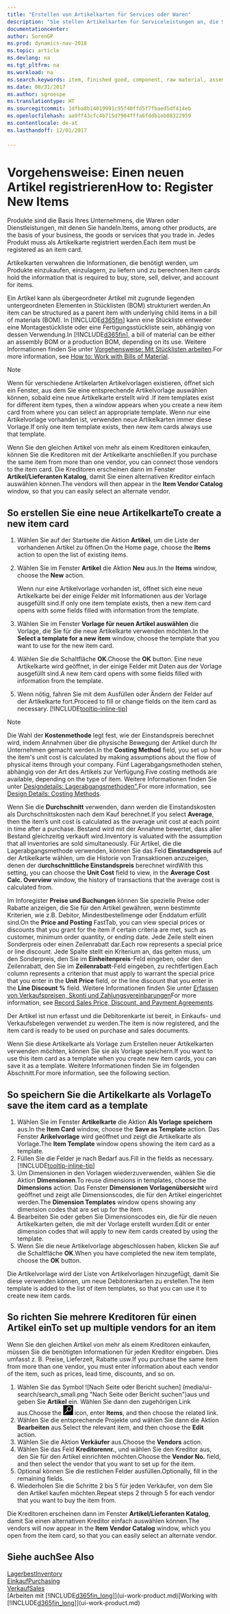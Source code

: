 ```yaml
---
title: "Erstellen von Artikelkarten für Services oder Waren"
description: "Sie stellen Artikelkarten für Serviceleistungen an, die Sie für physische als Stunden und Produkte, wie Montageartikel, Fertigprodukte aus der Produktion, Komponenten oder Menge verkaufen, die Sie von Ihrem Lagerbestand verkaufen."
documentationcenter: 
author: SorenGP
ms.prod: dynamics-nav-2018
ms.topic: article
ms.devlang: na
ms.tgt_pltfrm: na
ms.workload: na
ms.search.keywords: item, finished good, component, raw material, assembly item
ms.date: 08/31/2017
ms.author: sgroespe
ms.translationtype: HT
ms.sourcegitcommit: 1dfba8b14019991c95f40ffd5f7fbaed5df414eb
ms.openlocfilehash: aa9ff43cfc4b715d7904fffa6fddb1eb08322959
ms.contentlocale: de-at
ms.lasthandoff: 12/01/2017

---
```

# <a name="how-to-register-new-items"></a><span data-ttu-id="0bf3b-103">Vorgehensweise: Einen neuen Artikel registrieren</span><span class="sxs-lookup"><span data-stu-id="0bf3b-103">How to: Register New Items</span></span>
<span data-ttu-id="0bf3b-104">Produkte sind die Basis Ihres Unternehmens, die Waren oder Dienstleistungen, mit denen Sie handeln.</span><span class="sxs-lookup"><span data-stu-id="0bf3b-104">Items, among other products, are the basis of your business, the goods or services that you trade in.</span></span> <span data-ttu-id="0bf3b-105">Jedes Produkt muss als Artikelkarte registriert werden.</span><span class="sxs-lookup"><span data-stu-id="0bf3b-105">Each item must be registered as an item card.</span></span>

<span data-ttu-id="0bf3b-106">Artikelkarten verwahren die Informationen, die benötigt werden, um Produkte einzukaufen, einzulagern, zu liefern und zu berechnen.</span><span class="sxs-lookup"><span data-stu-id="0bf3b-106">Item cards hold the information that is required to buy, store, sell, deliver, and account for items.</span></span>

<span data-ttu-id="0bf3b-107">Ein Artikel kann als übergeordneter Artikel mit zugrunde liegenden untergeordneten Elementen in Stücklisten (BOM) strukturiert werden.</span><span class="sxs-lookup"><span data-stu-id="0bf3b-107">An item can be structured as a parent item with underlying child items in a bill of materials (BOM).</span></span> <span data-ttu-id="0bf3b-108">In [!INCLUDE[d365fin](includes/d365fin_md.md)] kann eine Stückliste entweder eine Montagestückliste oder eine Fertigungsstückliste sein, abhängig von dessen Verwendung.</span><span class="sxs-lookup"><span data-stu-id="0bf3b-108">In [!INCLUDE[d365fin](includes/d365fin_md.md)], a bill of material can be either an assembly BOM or a production BOM, depending on its use.</span></span> <span data-ttu-id="0bf3b-109">Weitere Informationen finden Sie unter [Vorgehensweise: Mit Stücklisten arbeiten](inventory-how-work-BOMs.md).</span><span class="sxs-lookup"><span data-stu-id="0bf3b-109">For more information, see [How to: Work with Bills of Material](inventory-how-work-BOMs.md).</span></span>

> [!NOTE]  
>   <span data-ttu-id="0bf3b-110">Wenn für verschiedene Artikelarten Artikelvorlagen existieren, öffnet sich ein Fenster, aus dem Sie eine entsprechende Artikelvorlage auswählen können, sobald eine neue Artikelkarte erstellt wird .</span><span class="sxs-lookup"><span data-stu-id="0bf3b-110">If item templates exist for different item types, then a window appears when you create a new item card from where you can select an appropriate template.</span></span> <span data-ttu-id="0bf3b-111">Wenn nur eine Artikelvorlage vorhanden ist, verwenden neue Artikelkarten immer diese Vorlage.</span><span class="sxs-lookup"><span data-stu-id="0bf3b-111">If only one item template exists, then new item cards always use that template.</span></span>

<span data-ttu-id="0bf3b-112">Wenn Sie den gleichen Artikel von mehr als einem Kreditoren einkaufen, können Sie die Kreditoren mit der Artikelkarte anschließen.</span><span class="sxs-lookup"><span data-stu-id="0bf3b-112">If you purchase the same item from more than one vendor, you can connect those vendors to the item card.</span></span> <span data-ttu-id="0bf3b-113">Die Kreditoren erscheinen dann im Fenster **Artikel/Lieferanten Katalog**, damit Sie einen alternativen Kreditor einfach auswählen können.</span><span class="sxs-lookup"><span data-stu-id="0bf3b-113">The vendors will then appear in the **Item Vendor Catalog** window, so that you can easily select an alternate vendor.</span></span>

## <a name="to-create-a-new-item-card"></a><span data-ttu-id="0bf3b-114">So erstellen Sie eine neue Artikelkarte</span><span class="sxs-lookup"><span data-stu-id="0bf3b-114">To create a new item card</span></span>
1. <span data-ttu-id="0bf3b-115">Wählen Sie auf der Startseite die Aktion **Artikel**, um die Liste der vorhandenen Artikel zu öffnen.</span><span class="sxs-lookup"><span data-stu-id="0bf3b-115">On the Home page, choose the **Items** action to open the list of existing items.</span></span>  
2. <span data-ttu-id="0bf3b-116">Wählen Sie im Fenster **Artikel** die Aktion **Neu** aus.</span><span class="sxs-lookup"><span data-stu-id="0bf3b-116">In the **Items** window, choose the **New** action.</span></span>

    <span data-ttu-id="0bf3b-117">Wenn nur eine Artikelvorlage vorhanden ist, öffnet sich eine neue Artikelkarte bei der einige Felder mit Informationen aus der Vorlage ausgefüllt sind.</span><span class="sxs-lookup"><span data-stu-id="0bf3b-117">If only one item template exists, then a new item card opens with some fields filled with information from the template.</span></span>
3. <span data-ttu-id="0bf3b-118">Wählen Sie im Fenster **Vorlage für neuen Artikel auswählen** die Vorlage, die Sie für die neue Artikelkarte verwenden möchten.</span><span class="sxs-lookup"><span data-stu-id="0bf3b-118">In the **Select a template for a new item** window, choose the template that you want to use for the new item card.</span></span>
4. <span data-ttu-id="0bf3b-119">Wählen Sie die Schaltfläche **OK**.</span><span class="sxs-lookup"><span data-stu-id="0bf3b-119">Choose the **OK** button.</span></span> <span data-ttu-id="0bf3b-120">Eine neue Artikelkarte wird geöffnet, in der einige Felder mit Daten aus der Vorlage ausgefüllt sind.</span><span class="sxs-lookup"><span data-stu-id="0bf3b-120">A new item card opens with some fields filled with information from the template.</span></span>
5. <span data-ttu-id="0bf3b-121">Wenn nötig, fahren Sie mit dem Ausfüllen oder Ändern der Felder auf der Artikelkarte fort.</span><span class="sxs-lookup"><span data-stu-id="0bf3b-121">Proceed to fill or change fields on the item card as necessary.</span></span> [!INCLUDE[tooltip-inline-tip](includes/tooltip-inline-tip_md.md)]

> [!NOTE]
> <span data-ttu-id="0bf3b-122">Die Wahl der **Kostenmethode** legt fest, wie der Einstandspreis berechnet wird, indem Annahmen über die physische Bewegung der Artikel durch Ihr Unternehmen gemacht werden.</span><span class="sxs-lookup"><span data-stu-id="0bf3b-122">In the **Costing Method** field, you set up how the item's unit cost is calculated by making assumptions about the flow of physical items through your company.</span></span> <span data-ttu-id="0bf3b-123">Fünf Lagerabgangsmethoden stehen, abhängig von der Art des Artikels zur Verfügung.</span><span class="sxs-lookup"><span data-stu-id="0bf3b-123">Five costing methods are available, depending on the type of item.</span></span> <span data-ttu-id="0bf3b-124">Weitere Informationen finden Sie unter [Designdetails: Lagerabgangsmethoden".](design-details-costing-methods.md)</span><span class="sxs-lookup"><span data-stu-id="0bf3b-124">For more information, see [Design Details: Costing Methods](design-details-costing-methods.md).</span></span>
>
> <span data-ttu-id="0bf3b-125">Wenn Sie die **Durchschnitt** verwenden, dann werden die Einstandskosten als Durchschnittskosten nach dem Kauf berechnet.</span><span class="sxs-lookup"><span data-stu-id="0bf3b-125">If you select **Average**, then the item’s unit cost is calculated as the average unit cost at each point in time after a purchase.</span></span> <span data-ttu-id="0bf3b-126">Bestand wird mit der Annahme bewertet, dass aller Bestand gleichzeitig verkauft wird.</span><span class="sxs-lookup"><span data-stu-id="0bf3b-126">Inventory is valuated with the assumption that all inventories are sold simultaneously.</span></span> <span data-ttu-id="0bf3b-127">Für Artikel, die die Lagerabgangsmethode verwenden, können Sie das Feld **Einstandspreis** auf der Artikelkarte wählen, um die Historie von Transaktionen anzuzeigen, denen der d**urchschnittliche Einstandspreis** berechnet wird</span><span class="sxs-lookup"><span data-stu-id="0bf3b-127">With this setting, you can choose the **Unit Cost** field to view, in the **Average Cost Calc. Overview** window, the history of transactions that the average cost is calculated from.</span></span>

<span data-ttu-id="0bf3b-128">Im Inforegister **Preise und Buchungen** können Sie spezielle Preise oder Rabatte anzeigen, die Sie für den Artikel gewähren, wenn bestimmte Kriterien, wie z.B. Debitor, Mindestbestellmenge oder Enddatum erfüllt sind.</span><span class="sxs-lookup"><span data-stu-id="0bf3b-128">On the **Price and Posting** FastTab, you can view special prices or discounts that you grant for the item if certain criteria are met, such as customer, minimum order quantity, or ending date.</span></span> <span data-ttu-id="0bf3b-129">Jede Zeile stellt einen Sonderpreis oder einen Zeilenrabatt dar.</span><span class="sxs-lookup"><span data-stu-id="0bf3b-129">Each row represents a special price or line discount.</span></span> <span data-ttu-id="0bf3b-130">Jede Spalte stellt ein Kriterium an, das gelten muss, um den Sonderpreis, den Sie im **Einheitenpreis**-Feld eingeben, oder den Zeilenrabatt, den Sie im **Zeilenrabatt**-Feld eingeben, zu rechtfertigen.</span><span class="sxs-lookup"><span data-stu-id="0bf3b-130">Each column represents a criterion that must apply to warrant the special price that you enter in the **Unit Price** field, or the line discount that you enter in the **Line Discount %** field.</span></span> <span data-ttu-id="0bf3b-131">Weitere Informationen finden Sie unter [Erfassen von Verkaufspreisen, Skonti und Zahlungsvereinbarungen](sales-how-record-sales-price-discount-payment-agreements.md)</span><span class="sxs-lookup"><span data-stu-id="0bf3b-131">For more information, see [Record Sales Price, Discount, and Payment Agreements](sales-how-record-sales-price-discount-payment-agreements.md).</span></span>

<span data-ttu-id="0bf3b-132">Der Artikel ist nun erfasst und die Debitorenkarte ist bereit, in Einkaufs- und Verkaufsbelegen verwendet zu werden.</span><span class="sxs-lookup"><span data-stu-id="0bf3b-132">The item is now registered, and the item card is ready to be used on purchase and sales documents.</span></span>

<span data-ttu-id="0bf3b-133">Wenn Sie diese Artikelkarte als Vorlage zum Erstellen neuer Artikelkarten verwenden möchten, können Sie sie als Vorlage speichern.</span><span class="sxs-lookup"><span data-stu-id="0bf3b-133">If you want to use this item card as a template when you create new item cards, you can save it as a template.</span></span> <span data-ttu-id="0bf3b-134">Weitere Informationen finden Sie im folgenden Abschnitt.</span><span class="sxs-lookup"><span data-stu-id="0bf3b-134">For more information, see the following section.</span></span>

## <a name="to-save-the-item-card-as-a-template"></a><span data-ttu-id="0bf3b-135">So speichern Sie die Artikelkarte als Vorlage</span><span class="sxs-lookup"><span data-stu-id="0bf3b-135">To save the item card as a template</span></span>
1. <span data-ttu-id="0bf3b-136">Wählen Sie im Fenster **Artikelkarte** die Aktion **Als Vorlage speichern** aus.</span><span class="sxs-lookup"><span data-stu-id="0bf3b-136">In the **Item Card** window, choose the **Save as Template** action.</span></span> <span data-ttu-id="0bf3b-137">Das Fenster **Arikelvorlage** wird geöffnet und zeigt die Artikelkarte als Vorlage.</span><span class="sxs-lookup"><span data-stu-id="0bf3b-137">The **Item Template** window opens showing the item card as a template.</span></span>
2. <span data-ttu-id="0bf3b-138">Füllen Sie die Felder je nach Bedarf aus.</span><span class="sxs-lookup"><span data-stu-id="0bf3b-138">Fill in the fields as necessary.</span></span> [!INCLUDE[tooltip-inline-tip](includes/tooltip-inline-tip_md.md)]
3. <span data-ttu-id="0bf3b-139">Um Dimensionen in den Vorlagen wiederzuverwenden, wählen Sie die Aktion **Dimensionen**.</span><span class="sxs-lookup"><span data-stu-id="0bf3b-139">To reuse dimensions in templates, choose the **Dimensions** action.</span></span> <span data-ttu-id="0bf3b-140">Das Fenster **Dimensionen Vorlagenübersicht** wird geöffnet und zeigt alle Dimensionscodes, die für den Artikel eingerichtet werden.</span><span class="sxs-lookup"><span data-stu-id="0bf3b-140">The **Dimension Templates** window opens showing any dimension codes that are set up for the item.</span></span>
4. <span data-ttu-id="0bf3b-141">Bearbeiten Sie oder geben Sie Dimensionscodes ein, die für die neuen Artikelkarten gelten, die mit der Vorlage erstellt wurden.</span><span class="sxs-lookup"><span data-stu-id="0bf3b-141">Edit or enter dimension codes that will apply to new item cards created by using the template.</span></span>
5. <span data-ttu-id="0bf3b-142">Wenn Sie die neue Artikelvorlage abgeschlossen haben, klicken Sie auf die Schaltfläche **OK**.</span><span class="sxs-lookup"><span data-stu-id="0bf3b-142">When you have completed the new item template, choose the **OK** button.</span></span>

<span data-ttu-id="0bf3b-143">Die Artikelvorlage wird der Liste von Artikelvorlagen hinzugefügt, damit Sie diese verwenden können, um neue Debitorenkarten zu erstellen.</span><span class="sxs-lookup"><span data-stu-id="0bf3b-143">The item template is added to the list of item templates, so that you can use it to create new item cards.</span></span>

## <a name="to-set-up-multiple-vendors-for-an-item"></a><span data-ttu-id="0bf3b-144">So richten Sie mehrere Kreditoren für einen Artikel ein</span><span class="sxs-lookup"><span data-stu-id="0bf3b-144">To set up multiple vendors for an item</span></span>  
<span data-ttu-id="0bf3b-145">Wenn Sie den gleichen Artikel von mehr als einem Kreditoren einkaufen, müssen Sie die benötigten Informationen für jeden Kreditor eingeben. Dies umfasst z. B. Preise, Lieferzeit, Rabatte usw.</span><span class="sxs-lookup"><span data-stu-id="0bf3b-145">If you purchase the same item from more than one vendor, you must enter information about each vendor of the item, such as prices, lead time, discounts, and so on.</span></span>  

1.  <span data-ttu-id="0bf3b-146">Wählen Sie das Symbol ![Nach Seite oder Bericht suchen] (media/ui-search/search_small.png "Nach Seite oder Bericht suchen")aus und geben Sie **Artikel** ein. Wählen Sie dann den zugehörigen Link aus.</span><span class="sxs-lookup"><span data-stu-id="0bf3b-146">Choose the ![Search for Page or Report](media/ui-search/search_small.png "Search for Page or Report icon") icon, enter **Items**, and then choose the related link.</span></span>  
2.  <span data-ttu-id="0bf3b-147">Wählen Sie die entsprechende Projekte und wählen Sie dann die Aktion **Bearbeiten** aus.</span><span class="sxs-lookup"><span data-stu-id="0bf3b-147">Select the relevant item, and then choose the **Edit** action.</span></span>  
3.  <span data-ttu-id="0bf3b-148">Wählen Sie die Aktion **Verkäufer** aus.</span><span class="sxs-lookup"><span data-stu-id="0bf3b-148">Choose the **Vendors** action.</span></span>  
4.  <span data-ttu-id="0bf3b-149">Wählen Sie das Feld **Kreditorennr.**, und wählen Sie den Kreditor aus, den Sie für den Artikel einrichten möchten.</span><span class="sxs-lookup"><span data-stu-id="0bf3b-149">Choose the **Vendor No.** field, and then select the vendor that you want to set up for the item.</span></span>  
5.  <span data-ttu-id="0bf3b-150">Optional können Sie die restlichen Felder ausfüllen.</span><span class="sxs-lookup"><span data-stu-id="0bf3b-150">Optionally, fill in the remaining fields.</span></span>  
6.  <span data-ttu-id="0bf3b-151">Wiederholen Sie die Schritte 2 bis 5 für jeden Verkäufer, von dem Sie den Artikel kaufen möchten.</span><span class="sxs-lookup"><span data-stu-id="0bf3b-151">Repeat steps 2 through 5 for each vendor that you want to buy the item from.</span></span>

<span data-ttu-id="0bf3b-152">Die Kreditoren erscheinen dann im Fenster **Artikel/Lieferanten Katalog**, damit Sie einen alternativen Kreditor einfach auswählen können.</span><span class="sxs-lookup"><span data-stu-id="0bf3b-152">The vendors will now appear in the **Item Vendor Catalog** window, which you open from the item card, so that you can easily select an alternate vendor.</span></span>

## <a name="see-also"></a><span data-ttu-id="0bf3b-153">Siehe auch</span><span class="sxs-lookup"><span data-stu-id="0bf3b-153">See Also</span></span>
  [<span data-ttu-id="0bf3b-154">Lagerbest</span><span class="sxs-lookup"><span data-stu-id="0bf3b-154">Inventory</span></span>](inventory-manage-inventory.md)  
  [<span data-ttu-id="0bf3b-155">Einkauf</span><span class="sxs-lookup"><span data-stu-id="0bf3b-155">Purchasing</span></span>](purchasing-manage-purchasing.md)  
  [<span data-ttu-id="0bf3b-156">Verkauf</span><span class="sxs-lookup"><span data-stu-id="0bf3b-156">Sales</span></span>](sales-manage-sales.md)  
  <span data-ttu-id="0bf3b-157">[Arbeiten mit [!INCLUDE[d365fin_long](includes/d365fin_long_md.md)]](ui-work-product.md)</span><span class="sxs-lookup"><span data-stu-id="0bf3b-157">[Working with [!INCLUDE[d365fin_long](includes/d365fin_long_md.md)]](ui-work-product.md)</span></span>

##


